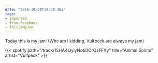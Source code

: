 ```yaml
---
date: "2016-10-20T14:38:36Z"
tags:
- imported
- from-facebook
- ThisIsMyJam
---
```

Today this is my jam! (Who am I kidding, Vulfpeck are always my jam)

{{< spotify path="/track/1SHA4IJyiyNobDOrQzFFXy" title="Animal Spirits" artist="Vulfpeck" >}}
